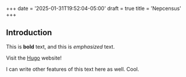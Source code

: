 +++
date = '2025-01-31T19:52:04-05:00'
draft = true
title = 'Nepcensus'
+++

## Introduction

This is **bold** text, and this is *emphasized* text.

Visit the [Hugo](https://gohugo.io) website!

I can write other features of this text here as well. Cool. 
